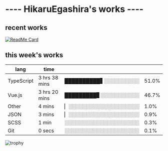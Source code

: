 # ---- HikaruEgashira's works ----

## recent works

[![ReadMe Card](https://github-readme-stats.vercel.app/api/pin/?username=twin-te&repo=twinte-front)](https://github.com/twin-te/twinte-front)

## this week's works

| lang        | time           |                       |        |
| ----------- | -------------- | --------------------- | ------ |
| TypeScript  | 3 hrs 38 mins  | ██████████▋░░░░░░░░░░ |  51.0% |
| Vue.js      | 3 hrs 20 mins  | █████████▊░░░░░░░░░░░ |  46.7% |
| Other       | 4 mins         | ▏░░░░░░░░░░░░░░░░░░░░ |   1.0% |
| JSON        | 3 mins         | ▏░░░░░░░░░░░░░░░░░░░░ |   0.9% |
| SCSS        | 1 min          | ░░░░░░░░░░░░░░░░░░░░░ |   0.3% |
| Git         | 0 secs         | ░░░░░░░░░░░░░░░░░░░░░ |   0.1% |

![trophy](https://github-profile-trophy.vercel.app/?username=HikaruEgashira&theme=flat)
